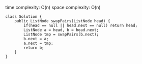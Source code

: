 [](https://leetcode.com/problems/swap-nodes-in-pairs/)

time complexity: O(n)
space complexity: O(n)
```
class Solution {
    public ListNode swapPairs(ListNode head) {
        if(head == null || head.next == null) return head;
        ListNode a = head, b = head.next;
        ListNode tmp = swapPairs(b.next);
        b.next = a;
        a.next = tmp;
        return b;
    }
}
```